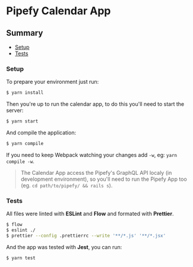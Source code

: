 # Pipefy Calendar App

## Summary

* [Setup](#setup)
* [Tests](#tests)

### Setup

To prepare your environment just run:

```bash
$ yarn install
```

Then you're up to run the calendar app, to do this you'll need to start the server:

```bash
$ yarn start
```

And compile the application:

```bash
$ yarn compile
```

If you need to keep Webpack watching your changes add `-w`, eg: `yarn compile -w`.

> The Calendar App access the Pipefy's GraphQL API localy (in development environment), so you'll need to run the Pipefy App too (eg. `cd path/to/pipefy/ && rails s`).

### Tests

All files were linted with __ESLint__ and __Flow__ and formated with __Prettier__.

```bash
$ flow
$ eslint ./
$ prettier --config .prettierrc --write '**/*.js' '**/*.jsx'
```

And the app was tested with __Jest__, you can run:

```bash
$ yarn test
```

